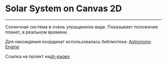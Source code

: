 # Solar System on Canvas 2D
___

Солнечная система в очень упращенном виде.
Показывает положение планет, в реальном времени.

Для нахождения координат использовалась библиотека: [Astronomy Engine](https://github.com/cosinekitty/astronomy) 

Ссылка на проект на[gh-pages](https://alexcloudnet.github.io/solar-system/) 